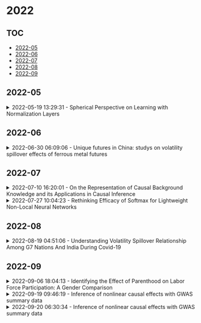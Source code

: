 # 2022

## TOC

- [2022-05](#2022-05)
- [2022-06](#2022-06)
- [2022-07](#2022-07)
- [2022-08](#2022-08)
- [2022-09](#2022-09)

## 2022-05

<details>

<summary>2022-05-19 13:29:31 - Spherical Perspective on Learning with Normalization Layers</summary>

- *Simon Roburin, Yann de Mont-Marin, Andrei Bursuc, Renaud Marlet, Patrick Pérez, Mathieu Aubry*

- `2006.13382v3` - [abs](http://arxiv.org/abs/2006.13382v3) - [pdf](http://arxiv.org/pdf/2006.13382v3)

> Normalization Layers (NLs) are widely used in modern deep-learning architectures. Despite their apparent simplicity, their effect on optimization is not yet fully understood. This paper introduces a spherical framework to study the optimization of neural networks with NLs from a geometric perspective. Concretely, the radial invariance of groups of parameters, such as filters for convolutional neural networks, allows to translate the optimization steps on the $L_2$ unit hypersphere. This formulation and the associated geometric interpretation shed new light on the training dynamics. Firstly, the first effective learning rate expression of Adam is derived. Then the demonstration that, in the presence of NLs, performing Stochastic Gradient Descent (SGD) alone is actually equivalent to a variant of Adam constrained to the unit hypersphere, stems from the framework. Finally, this analysis outlines phenomena that previous variants of Adam act on and their importance in the optimization process are experimentally validated.

</details>


## 2022-06

<details>

<summary>2022-06-30 06:09:06 - Unique futures in China: studys on volatility spillover effects of ferrous metal futures</summary>

- *Tingting Cao, Weiqing Sun, Cuiping Sun, Lin Hao*

- `2206.15039v1` - [abs](http://arxiv.org/abs/2206.15039v1) - [pdf](http://arxiv.org/pdf/2206.15039v1)

> Ferrous metal futures have become unique commodity futures with Chinese characteristics. Due to the late listing time, it has received less attention from scholars. Our research focuses on the volatility spillover effects, defined as the intensity of price volatility in financial instruments. We use DCC-GARCH, BEKK-GARCH, and DY(2012) index methods to conduct empirical tests on the volatility spillover effects of the Chinese ferrous metal futures market and other parts of the Chinese commodity futures market, as well as industries related to the steel industry chain in stock markets. It can be seen that there is a close volatility spillover relationship between ferrous metal futures and nonferrous metal futures. Energy futures and chemical futures have a significant transmission effect on the fluctuations of ferrous metals. In addition, ferrous metal futures have a significant spillover effect on the stock index of the steel industry, real estate industry, building materials industry, machinery equipment industry, and household appliance industry. Studying the volatility spillover effect of the ferrous metal futures market can reveal the operating laws of this field and provide ideas and theoretical references for investors to hedge their risks. It shows that the ferrous metal futures market has an essential role as a "barometer" for the Chinese commodity futures market and the stock market.

</details>


## 2022-07

<details>

<summary>2022-07-10 16:20:01 - On the Representation of Causal Background Knowledge and its Applications in Causal Inference</summary>

- *Zhuangyan Fang, Ruiqi Zhao, Yue Liu, Yangbo He*

- `2207.05067v1` - [abs](http://arxiv.org/abs/2207.05067v1) - [pdf](http://arxiv.org/pdf/2207.05067v1)

> Causal background knowledge about the existence or the absence of causal edges and paths is frequently encountered in observational studies. The shared directed edges and links of a subclass of Markov equivalent DAGs refined due to background knowledge can be represented by a causal maximally partially directed acyclic graph (MPDAG). In this paper, we first provide a sound and complete graphical characterization of causal MPDAGs and give a minimal representation of a causal MPDAG. Then, we introduce a novel representation called direct causal clause (DCC) to represent all types of causal background knowledge in a unified form. Using DCCs, we study the consistency and equivalency of causal background knowledge and show that any causal background knowledge set can be equivalently decomposed into a causal MPDAG plus a minimal residual set of DCCs. Polynomial-time algorithms are also provided for checking the consistency, equivalency, and finding the decomposed MPDAG and residual DCCs. Finally, with causal background knowledge, we prove a sufficient and necessary condition to identify causal effects and surprisingly find that the identifiability of causal effects only depends on the decomposed MPDAG. We also develop a local IDA-type algorithm to estimate the possible values of an unidentifiable effect. Simulations suggest that causal background knowledge can significantly improve the identifiability of causal effects.

</details>

<details>

<summary>2022-07-27 10:04:23 - Rethinking Efficacy of Softmax for Lightweight Non-Local Neural Networks</summary>

- *Yooshin Cho, Youngsoo Kim, Hanbyel Cho, Jaesung Ahn, Hyeong Gwon Hong, Junmo Kim*

- `2207.13423v1` - [abs](http://arxiv.org/abs/2207.13423v1) - [pdf](http://arxiv.org/pdf/2207.13423v1)

> Non-local (NL) block is a popular module that demonstrates the capability to model global contexts. However, NL block generally has heavy computation and memory costs, so it is impractical to apply the block to high-resolution feature maps. In this paper, to investigate the efficacy of NL block, we empirically analyze if the magnitude and direction of input feature vectors properly affect the attention between vectors. The results show the inefficacy of softmax operation which is generally used to normalize the attention map of the NL block. Attention maps normalized with softmax operation highly rely upon magnitude of key vectors, and performance is degenerated if the magnitude information is removed. By replacing softmax operation with the scaling factor, we demonstrate improved performance on CIFAR-10, CIFAR-100, and Tiny-ImageNet. In Addition, our method shows robustness to embedding channel reduction and embedding weight initialization. Notably, our method makes multi-head attention employable without additional computational cost.

</details>


## 2022-08

<details>

<summary>2022-08-19 04:51:06 - Understanding Volatility Spillover Relationship Among G7 Nations And India During Covid-19</summary>

- *Avik Das, Dr. Devanjali Nandi Das*

- `2208.09148v1` - [abs](http://arxiv.org/abs/2208.09148v1) - [pdf](http://arxiv.org/pdf/2208.09148v1)

> Purpose: In the context of a COVID pandemic in 2020-21, this paper attempts to capture the interconnectedness and volatility transmission dynamics. The nature of change in volatility spillover effects and time-varying conditional correlation among the G7 countries and India is investigated. Methodology: To assess the volatility spillover effects, the bivariate BEKK and t- DCC (1,1) GARCH (1,1) models have been used. Our research shows how the dynamics of volatility spillover between India and the G7 countries shift before and during COVID-19. Findings: The findings reveal that the extent of volatility spillover has altered during COVID compared to the pre-COVID environment. During this pandemic, a sharp increase in conditional correlation indicates an increase in systematic risk between countries. Originality: The study contributes to a better understanding of the dynamics of volatility spillover between G7 countries and India. Asset managers and foreign corporations can use the changing spillover dynamics to improve investment decisions and implement effective hedging measures to protect their interests. Furthermore, this research will assist financial regulators in assessing market risk in the future owing to crises like as COVID-19.

</details>


## 2022-09

<details>

<summary>2022-09-06 18:04:13 - Identifying the Effect of Parenthood on Labor Force Participation: A Gender Comparison</summary>

- *Seyyed Ali Zeytoon Nejad Moosavian*

- `2209.02743v1` - [abs](http://arxiv.org/abs/2209.02743v1) - [pdf](http://arxiv.org/pdf/2209.02743v1)

> Identifying the factors that influence labor force participation could elucidate how individuals arrive at their labor supply decisions, whose understanding is, in turn, of crucial importance in analyzing how the supply side of the labor market functions. This paper investigates the effect of parenthood status on Labor Force Participation (LFP) decisions using an individual-level fixed-effects identification strategy. The differences across individuals and over time in having or not having children as well as being or not being in the labor force provide the variation needed to assess the association between individuals' LFP behavior and parenthood. Parenthood could have different impacts on mothers than it would on fathers. In order to look at the causal effect of maternity and paternity on LFP separately, the data is disaggregated by gender. To this end, the effect of a change in the parenthood status can be measured using individual-level fixed-effects to account for time-invariant characteristics of individuals becoming a parent. The primary data source used is the National Longitudinal Surveys (NLS). Considering the nature of LFP variable, this paper employs Binary Response Models (BRMs) to estimate LFP equations using individual-level micro data. The findings of the study show that parenthood has a negative overall effect on LFP. However, paternity has a significant positive effect on the likelihood of being in the labor force, whilst maternity has a significant negative impact of LFP. In addition, the results imply that the effect of parenthood on LFP has been fading away over time, regardless of the gender of parents. These two pieces of evidence precisely map onto the theoretical predictions made by the related mainstream economic theories (the traditional neoclassical theory of labor supply as well as Becker's household production model). These results are ...

</details>

<details>

<summary>2022-09-19 09:46:19 - Inference of nonlinear causal effects with GWAS summary data</summary>

- *Ben Dai, Chunlin Li, Haoran Xue, Wei Pan, Xiaotong Shen*

- `2209.08889v1` - [abs](http://arxiv.org/abs/2209.08889v1) - [pdf](http://arxiv.org/pdf/2209.08889v1)

> Large-scale genome-wide association studies (GWAS) have offered an exciting opportunity to discover putative causal genes or risk factors associated with diseases by using SNPs as instrumental variables (IVs). However, conventional approaches assume linear causal relations partly for simplicity and partly for the only availability of GWAS summary data. In this work, we propose a novel model {for transcriptome-wide association studies (TWAS)} to incorporate nonlinear relationships across IVs, an exposure, and an outcome, which is robust against violations of the valid IV assumptions and permits the use of GWAS summary data. We decouple the estimation of a marginal causal effect and a nonlinear transformation, where the former is estimated via sliced inverse regression and a sparse instrumental variable regression, and the latter is estimated by a ratio-adjusted inverse regression. On this ground, we propose an inferential procedure. An application of the proposed method to the ADNI gene expression data and the IGAP GWAS summary data identifies 18 causal genes associated with Alzheimer's disease, including APOE and TOMM40, in addition to 7 other genes missed by two-stage least squares considering only linear relationships. Our findings suggest that nonlinear modeling is required to unleash the power of IV regression for identifying potentially nonlinear gene-trait associations. Accompanying this paper is our Python library nl-causal(https://github.com/nl-causal/nonlinear-causal) that implements the proposed method.

</details>

<details>

<summary>2022-09-20 06:30:34 - Inference of nonlinear causal effects with GWAS summary data</summary>

- *Ben Dai, Chunlin Li, Haoran Xue, Wei Pan, Xiaotong Shen*

- `2209.08889v2` - [abs](http://arxiv.org/abs/2209.08889v2) - [pdf](http://arxiv.org/pdf/2209.08889v2)

> Large-scale genome-wide association studies (GWAS) have offered an exciting opportunity to discover putative causal genes or risk factors associated with diseases by using SNPs as instrumental variables (IVs). However, conventional approaches assume linear causal relations partly for simplicity and partly for the only availability of GWAS summary data. In this work, we propose a novel model {for transcriptome-wide association studies (TWAS)} to incorporate nonlinear relationships across IVs, an exposure, and an outcome, which is robust against violations of the valid IV assumptions and permits the use of GWAS summary data. We decouple the estimation of a marginal causal effect and a nonlinear transformation, where the former is estimated via sliced inverse regression and a sparse instrumental variable regression, and the latter is estimated by a ratio-adjusted inverse regression. On this ground, we propose an inferential procedure. An application of the proposed method to the ADNI gene expression data and the IGAP GWAS summary data identifies 18 causal genes associated with Alzheimer's disease, including APOE and TOMM40, in addition to 7 other genes missed by two-stage least squares considering only linear relationships. Our findings suggest that nonlinear modeling is required to unleash the power of IV regression for identifying potentially nonlinear gene-trait associations. Accompanying this paper is our Python library nl-causal(https://github.com/nl-causal/nonlinear-causal) that implements the proposed method.

</details>

